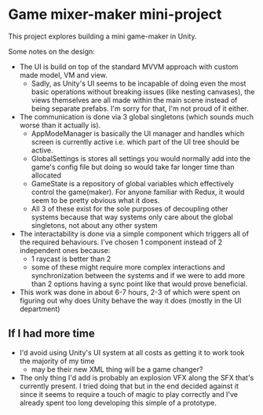 #  Game mixer-maker mini-project

This project explores building a mini game-maker in Unity.

Some notes on the design:

- The UI is build on top of the standard MVVM approach with custom made model, VM and view.
    - Sadly, as Unity's UI seems to be incapable of doing even the most basic operations without breaking issues (like nesting canvases), the views themselves are all made within the main scene instead of being separate prefabs. I'm sorry for that, I'm not proud of it either.
- The communication is done via 3 global singletons (which sounds much worse than it actually is).
    - AppModeManager is basically the UI manager and handles which screen is currently active i.e. which part of the UI tree should be active.
    - GlobalSettings is stores all settings you would normally add into the game's config file but doing so would take far longer time than allocated
    - GameState is a repository of global variables which effectively control the game(maker). For anyone familiar with Redux, it would seem to be pretty obvious what it does.
    - All 3 of these exist for the sole purposes of decoupling other systems because that way systems only care about the global singletons, not about any other system
- The interactability is done via a simple component which triggers all of the required behaviours. I've chosen 1 component instead of 2 independent ones because:
    - 1 raycast is better than 2
    - some of these might require more complex interactions and synchronization between the systems and if we were to add more than 2 options having a sync point like that would prove beneficial.
- This work was done in about 6-7 hours, 2-3 of which were spent on figuring out why does Unity behave the way it does (mostly in the UI department)

## If I had more time

- I'd avoid using Unity's UI system at all costs as getting it to work took the majority of my time
    - may be their new XML thing will be a game changer?
- The only thing I'd add is probably an explosion VFX along the SFX that's currently present. I tried doing that but in the end decided against it since it seems to require a touch of magic to play correctly and I've already spent too long developing this simple of a prototype.
